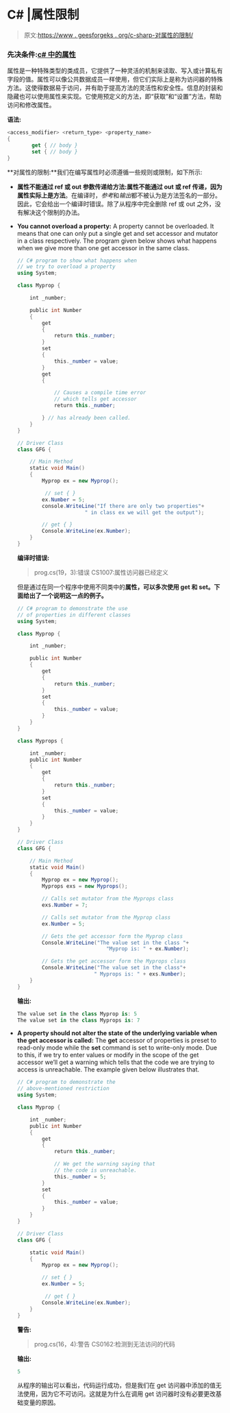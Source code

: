 # C# |属性限制

> 原文:[https://www . geesforgeks . org/c-sharp-对属性的限制/](https://www.geeksforgeeks.org/c-sharp-restrictions-on-properties/)

### 先决条件:[c# 中的属性](https://www.geeksforgeeks.org/c-sharp-properties/)

属性是一种特殊类型的类成员，它提供了一种灵活的机制来读取、写入或计算私有字段的值。属性可以像公共数据成员一样使用，但它们实际上是称为访问器的特殊方法。这使得数据易于访问，并有助于提高方法的灵活性和安全性。信息的封装和隐藏也可以使用属性来实现。它使用预定义的方法，即“获取”和“设置”方法，帮助访问和修改属性。

**语法:**

```cs
<access_modifier> <return_type> <property_name>
{
        get { // body }
        set { // body }
}

```

**对属性的限制:**我们在编写属性时必须遵循一些规则或限制，如下所示:

*   **属性不能通过 ref 或 out 参数传递给方法:**属性不能通过 out 或 ref 传递，因为**属性实际上是方法**。在编译时，*参考*和*输出*都不被认为是方法签名的一部分。因此，它会给出一个编译时错误。除了从程序中完全删除 ref 或 out 之外，没有解决这个限制的办法。
*   **You cannot overload a property:** A property cannot be overloaded. It means that one can only put a single get and set accessor and mutator in a class respectively. The program given below shows what happens when we give more than one get accessor in the same class.

    ```cs
    // C# program to show what happens when
    // we try to overload a property
    using System;

    class Myprop {

        int _number;

        public int Number
        {
            get
            {
                return this._number;
            }
            set
            {
                this._number = value;
            }
            get
            {

                // Causes a compile time error
                // which tells get accessor
                return this._number; 

            } // has already been called.
        }
    }

    // Driver Class
    class GFG {

        // Main Method
        static void Main()
        {
            Myprop ex = new Myprop();

             // set { }
            ex.Number = 5;
            console.WriteLine("If there are only two properties"+
                          " in class ex we will get the output");

            // get { }
            Console.WriteLine(ex.Number); 
        }
    }
    ```

    **编译时错误:**

    > prog.cs(19，3):错误 CS1007:属性访问器已经定义

    但是通过在同一个程序中使用不同类中的**属性，可以多次使用 get 和 set。下面给出了一个说明这一点的例子。**

    ```cs
    // C# program to demonstrate the use
    // of properties in different classes
    using System;

    class Myprop {

        int _number;

        public int Number
        {
            get
            {
                return this._number;
            }
            set
            {
                this._number = value;
            }
        }
    }

    class Myprops {

        int _number;
        public int Number
        {
            get
            {
                return this._number;
            }
            set
            {
                this._number = value;
            }
        }
    }

    // Driver Class
    class GFG {

        // Main Method
        static void Main()
        {
            Myprop ex = new Myprop();
            Myprops exs = new Myprops();

            // Calls set mutator from the Myprops class
            exs.Number = 7; 

            // Calls set mutator from the Myprop class
            ex.Number = 5; 

            // Gets the get accessor form the Myprop class
            Console.WriteLine("The value set in the class "+
                                 "Myprop is: " + ex.Number); 

            // Gets the get accessor form the Myprops class
            Console.WriteLine("The value set in the class"+
                             " Myprops is: " + exs.Number); 
        }
    }
    ```

    **输出:**

    ```cs
    The value set in the class Myprop is: 5
    The value set in the class Myprops is: 7

    ```

*   **A property should not alter the state of the underlying variable when the get accessor is called:** The **get** accessor of properties is preset to read-only mode while the **set** command is set to write-only mode. Due to this, if we try to enter values or modify in the scope of the get accessor we’ll get a warning which tells that the code we are trying to access is unreachable. The example given below illustrates that.

    ```cs
    // C# program to demonstrate the 
    // above-mentioned restriction
    using System;

    class Myprop {

        int _number;
        public int Number
        {
            get
            {
                return this._number;

                // We get the warning saying that
                // the code is unreachable.
                this._number = 5; 
            }
            set
            {
                this._number = value;
            }
        }
    }

    // Driver Class
    class GFG {

        static void Main()
        {
            Myprop ex = new Myprop();

            // set { }
            ex.Number = 5; 

             // get { }
            Console.WriteLine(ex.Number);
        }
    }
    ```

    **警告:**

    > prog.cs(16，4):警告 CS0162:检测到无法访问的代码

    **输出:**

    ```cs
    5
    ```

    从程序的输出可以看出，代码运行成功，但是我们在 get 访问器中添加的值无法使用，因为它不可访问。这就是为什么在调用 get 访问器时没有必要更改基础变量的原因。
